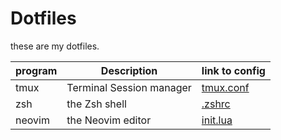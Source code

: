 # Dotfiles
these are my dotfiles.

| program | Description | link to config |
| --- | --- | --- |
| tmux | Terminal Session manager | [tmux.conf](./private_dot_config/tmux/tmux.conf) |
| zsh  | the Zsh shell | [.zshrc](./private_dot_config/zsh/dot_zshrc) |
| neovim | the Neovim editor | [init.lua](./private_dot_config/nvim/init.lua) |
